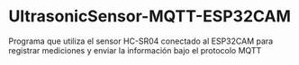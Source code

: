 # UltrasonicSensor-MQTT-ESP32CAM
Programa que utiliza el sensor HC-SR04 conectado al ESP32CAM para registrar mediciones y enviar la información bajo el protocolo MQTT
